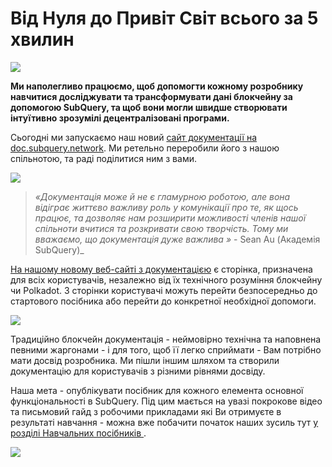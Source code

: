 # Від Нуля до Привіт Світ всього за 5 хвилин

![](https://miro.medium.com/max/1400/1*g51P_PPoseNqEfCBgvpXXA.png)

**Ми наполегливо працюємо, щоб допомогти кожному розробнику навчитися досліджувати та трансформувати дані блокчейну за допомогою SubQuery, та щоб вони могли швидше створювати інтуїтивно зрозумілі децентралізовані програми.**

Сьогодні ми запускаємо наш новий [сайт документації на doc.subquery.network](https://doc.subquery.network/). Ми ретельно переробили його з нашою спільнотою, та раді поділитися ним з вами.

![](https://miro.medium.com/max/1200/1*snyFSjyQ9q116bmIcaVfsQ.gif)

> _«Документація може й не є гламурною роботою, але вона відіграє життєво важливу роль у комунікації про те, як щось працює, та дозволяє нам розширити можливості членів нашої спільноти вчитися та розкривати свою творчість. Тому ми вважаємо, що документація дуже важлива »_ - Sean Au (Академія SubQuery)_

[На нашому новому веб-сайті з документацією](https://doc.subquery.network/) є сторінка, призначена для всіх користувачів, незалежно від їх технічного розуміння блокчейну чи Polkadot. З сторінки користувачі можуть перейти безпосередньо до стартового посібника або перейти до конкретної необхідної допомоги.


![](https://miro.medium.com/max/1400/1*obZau98aya3Ohtc43DAuEw.png)

Традиційно блокчейн документація - неймовірно технічна та наповнена певними жаргонами - і для того, щоб її легко сприймати - Вам потрібно мати досвід розробника. Ми пішли іншим шляхом та створили документацію для користувачів з різними рівнями досвіду.

Наша мета - опублікувати посібник для кожного елемента основної функціональності в SubQuery. Під цим мається на увазі покрокове відео та письмовий гайд з робочими прикладами які Ви отримуєте в результаті навчання - можна вже побачити початок наших зусиль тут [у розділі Навчальних посібників ](https://doc.subquery.network/tutorials_examples/howto.html).

![](https://miro.medium.com/max/1200/1*nxy4aDTaQ0EMGudm0QW09g.gif)